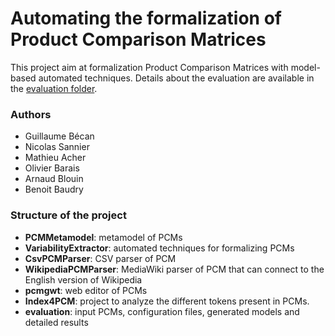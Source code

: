 Automating the formalization of Product Comparison Matrices
==================

This project aim at formalization Product Comparison Matrices with model-based automated techniques.
Details about the evaluation are available in the [evaluation folder](evaluation).

### Authors
- Guillaume Bécan
- Nicolas Sannier
- Mathieu Acher
- Olivier Barais
- Arnaud Blouin
- Benoit Baudry

### Structure of the project
- __PCMMetamodel__: metamodel of PCMs
- __VariabilityExtractor__: automated techniques for formalizing PCMs
- __CsvPCMParser__: CSV parser of PCM
- __WikipediaPCMParser__: MediaWiki parser of PCM that can connect to the English version of Wikipedia
- __pcmgwt__: web editor of PCMs
- __Index4PCM__: project to analyze the different tokens present in PCMs.
- __evaluation__: input PCMs, configuration files, generated models and detailed results
